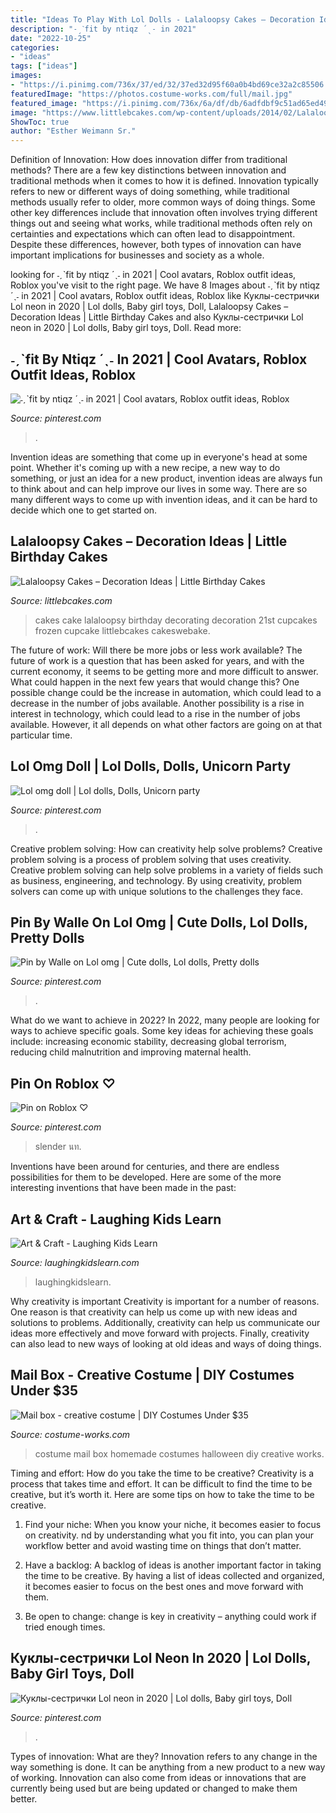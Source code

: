 ```yaml
---
title: "Ideas To Play With Lol Dolls - Lalaloopsy Cakes – Decoration Ideas"
description: "˗ˏˋfit by ntiqz ´ˎ˗ in 2021"
date: "2022-10-25"
categories:
- "ideas"
tags: ["ideas"]
images:
- "https://i.pinimg.com/736x/37/ed/32/37ed32d95f60a0b4bd69ce32a2c85506.jpg"
featuredImage: "https://photos.costume-works.com/full/mail.jpg"
featured_image: "https://i.pinimg.com/736x/6a/df/db/6adfdbf9c51ad65ed499e43a2cfe7992.jpg"
image: "https://www.littlebcakes.com/wp-content/uploads/2014/02/Lalaloopsy-Cakes-Pictures.jpg"
ShowToc: true
author: "Esther Weimann Sr."
---
```



Definition of Innovation: How does innovation differ from traditional methods?
There are a few key distinctions between innovation and traditional methods when it comes to how it is defined. Innovation typically refers to new or different ways of doing something, while traditional methods usually refer to older, more common ways of doing things. Some other key differences include that innovation often involves trying different things out and seeing what works, while traditional methods often rely on certainties and expectations which can often lead to disappointment. Despite these differences, however, both types of innovation can have important implications for businesses and society as a whole.

	

		
looking for ˗ˏˋfit by ntiqz ´ˎ˗ in 2021 | Cool avatars, Roblox outfit ideas, Roblox you've visit to the right page. We have 8 Images about ˗ˏˋfit by ntiqz ´ˎ˗ in 2021 | Cool avatars, Roblox outfit ideas, Roblox like Куклы-сестрички Lol neon in 2020 | Lol dolls, Baby girl toys, Doll, Lalaloopsy Cakes – Decoration Ideas | Little Birthday Cakes and also Куклы-сестрички Lol neon in 2020 | Lol dolls, Baby girl toys, Doll. Read more:
		
    
## ˗ˏˋfit By Ntiqz ´ˎ˗ In 2021 | Cool Avatars, Roblox Outfit Ideas, Roblox

<img loading=lazy src="https://i.pinimg.com/736x/6d/ef/ad/6defad1be07113c10d3d86fafa2075a3.jpg" onerror="this.onerror=null;this.src='https://tse4.mm.bing.net/th?id=OIP.VrY0ZrZOEXvHZuVb9caNQAHaJv&amp;pid=15.1';" alt="˗ˏˋfit by ntiqz ´ˎ˗ in 2021 | Cool avatars, Roblox outfit ideas, Roblox">

_Source: pinterest.com_

>. 

	

Invention ideas are something that come up in everyone's head at some point. Whether it's coming up with a new recipe, a new way to do something, or just an idea for a new product, invention ideas are always fun to think about and can help improve our lives in some way. There are so many different ways to come up with invention ideas, and it can be hard to decide which one to get started on.

    
## Lalaloopsy Cakes – Decoration Ideas | Little Birthday Cakes

<img loading=lazy src="https://www.littlebcakes.com/wp-content/uploads/2014/02/Lalaloopsy-Cakes-Pictures.jpg" onerror="this.onerror=null;this.src='https://tse2.mm.bing.net/th?id=OIP.m1xlA2J4-kd6LGBthf-JdAHaJ5&amp;pid=15.1';" alt="Lalaloopsy Cakes – Decoration Ideas | Little Birthday Cakes">

_Source: littlebcakes.com_

>cakes cake lalaloopsy birthday decorating decoration 21st cupcakes frozen cupcake littlebcakes cakeswebake. 

	

The future of work: Will there be more jobs or less work available?
The future of work is a question that has been asked for years, and with the current economy, it seems to be getting more and more difficult to answer. What could happen in the next few years that would change this? One possible change could be the increase in automation, which could lead to a decrease in the number of jobs available. Another possibility is a rise in interest in technology, which could lead to a rise in the number of jobs available. However, it all depends on what other factors are going on at that particular time.

    
## Lol Omg Doll | Lol Dolls, Dolls, Unicorn Party

<img loading=lazy src="https://i.pinimg.com/736x/37/ed/32/37ed32d95f60a0b4bd69ce32a2c85506.jpg" onerror="this.onerror=null;this.src='https://tse3.mm.bing.net/th?id=OIP.NBiy5O7VgLwPdqDKUQ2DZQHaH2&amp;pid=15.1';" alt="Lol omg doll | Lol dolls, Dolls, Unicorn party">

_Source: pinterest.com_

>. 

	

Creative problem solving: How can creativity help solve problems?
Creative problem solving is a process of problem solving that uses creativity. Creative problem solving can help solve problems in a variety of fields such as business, engineering, and technology. By using creativity, problem solvers can come up with unique solutions to the challenges they face.

    
## Pin By Walle On Lol Omg | Cute Dolls, Lol Dolls, Pretty Dolls

<img loading=lazy src="https://i.pinimg.com/736x/6a/df/db/6adfdbf9c51ad65ed499e43a2cfe7992.jpg" onerror="this.onerror=null;this.src='https://tse4.mm.bing.net/th?id=OIP.u12ExyRb19xDmHGPJ7_VCQHaIg&amp;pid=15.1';" alt="Pin by Walle on Lol omg | Cute dolls, Lol dolls, Pretty dolls">

_Source: pinterest.com_

>. 

	

What do we want to achieve in 2022?
In 2022, many people are looking for ways to achieve specific goals. Some key ideas for achieving these goals include: increasing economic stability, decreasing global terrorism, reducing child malnutrition and improving maternal health.

    
## Pin On Roblox ♡ ︎

<img loading=lazy src="https://i.pinimg.com/736x/fb/bf/b1/fbbfb12b575bcf2a513ce6ccf6706141.jpg" onerror="this.onerror=null;this.src='https://tse4.mm.bing.net/th?id=OIP.REU6FuDGiIeG5AkEYFZ5FAHaNK&amp;pid=15.1';" alt="Pin on Roblox ♡ ︎">

_Source: pinterest.com_

>slender นท. 

	

Inventions have been around for centuries, and there are endless possibilities for them to be developed. Here are some of the more interesting inventions that have been made in the past:

    
## Art &amp; Craft - Laughing Kids Learn

<img loading=lazy src="https://laughingkidslearn.com/wp-content/uploads/2018/05/Queens-crown-600x800.jpg" onerror="this.onerror=null;this.src='https://tse1.mm.bing.net/th?id=OIP.KfOKb4KdtsGvOl3Fuy-ewQHaJ4&amp;pid=15.1';" alt="Art &amp; Craft - Laughing Kids Learn">

_Source: laughingkidslearn.com_

>laughingkidslearn. 

	

Why creativity is important
Creativity is important for a number of reasons. One reason is that creativity can help us come up with new ideas and solutions to problems. Additionally, creativity can help us communicate our ideas more effectively and move forward with projects. Finally, creativity can also lead to new ways of looking at old ideas and ways of doing things.

    
## Mail Box - Creative Costume | DIY Costumes Under $35

<img loading=lazy src="https://photos.costume-works.com/full/mail.jpg" onerror="this.onerror=null;this.src='https://tse1.mm.bing.net/th?id=OIP.1IAQJiVvrAuAFpkjnFw5yQHaNL&amp;pid=15.1';" alt="Mail box - creative costume | DIY Costumes Under $35">

_Source: costume-works.com_

>costume mail box homemade costumes halloween diy creative works. 

	

Timing and effort: How do you take the time to be creative?
Creativity is a process that takes time and effort. It can be difficult to find the time to be creative, but it’s worth it. Here are some tips on how to take the time to be creative.
1. Find your niche: When you know your niche, it becomes easier to focus on creativity. nd by understanding what you fit into, you can plan your workflow better and avoid wasting time on things that don’t matter.

2. Have a backlog: A backlog of ideas is another important factor in taking the time to be creative. By having a list of ideas collected and organized, it becomes easier to focus on the best ones and move forward with them.

3. Be open to change: change is key in creativity – anything could work if tried enough times.

    
## Куклы-сестрички Lol Neon In 2020 | Lol Dolls, Baby Girl Toys, Doll

<img loading=lazy src="https://i.pinimg.com/736x/78/b1/61/78b161d2662282b5e4ae473a930e0a9c.jpg" onerror="this.onerror=null;this.src='https://tse1.mm.bing.net/th?id=OIP.b8tSZ8szs8vM9W8JH05PxQHaHu&amp;pid=15.1';" alt="Куклы-сестрички Lol neon in 2020 | Lol dolls, Baby girl toys, Doll">

_Source: pinterest.com_

>. 

	

Types of innovation: What are they?
Innovation refers to any change in the way something is done. It can be anything from a new product to a new way of working. Innovation can also come from ideas or innovations that are currently being used but are being updated or changed to make them better.

